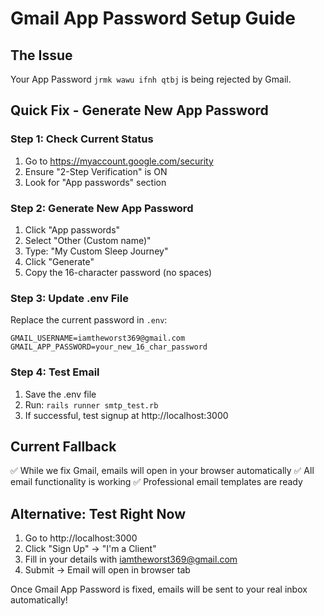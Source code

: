 # Gmail App Password Setup Guide

## The Issue
Your App Password `jrmk wawu ifnh qtbj` is being rejected by Gmail.

## Quick Fix - Generate New App Password

### Step 1: Check Current Status
1. Go to https://myaccount.google.com/security
2. Ensure "2-Step Verification" is ON
3. Look for "App passwords" section

### Step 2: Generate New App Password
1. Click "App passwords"
2. Select "Other (Custom name)"
3. Type: "My Custom Sleep Journey"
4. Click "Generate"
5. Copy the 16-character password (no spaces)

### Step 3: Update .env File
Replace the current password in `.env`:
```
GMAIL_USERNAME=iamtheworst369@gmail.com
GMAIL_APP_PASSWORD=your_new_16_char_password
```

### Step 4: Test Email
1. Save the .env file
2. Run: `rails runner smtp_test.rb`
3. If successful, test signup at http://localhost:3000

## Current Fallback
✅ While we fix Gmail, emails will open in your browser automatically
✅ All email functionality is working
✅ Professional email templates are ready

## Alternative: Test Right Now
1. Go to http://localhost:3000
2. Click "Sign Up" → "I'm a Client"
3. Fill in your details with iamtheworst369@gmail.com
4. Submit → Email will open in browser tab

Once Gmail App Password is fixed, emails will be sent to your real inbox automatically!

